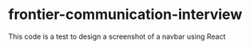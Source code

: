 # frontier-communication-interview
This code is a test to design a screenshot of a navbar using React
